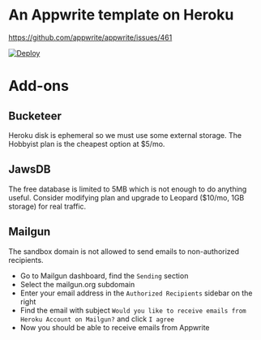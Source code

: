 # An Appwrite template on Heroku

https://github.com/appwrite/appwrite/issues/461

[![Deploy](https://www.herokucdn.com/deploy/button.svg)](https://heroku.com/deploy)


# Add-ons

## Bucketeer

Heroku disk is ephemeral so we must use some external storage. The Hobbyist plan is the cheapest option at $5/mo.

## JawsDB

The free database is limited to 5MB which is not enough to do anything useful.
Consider modifying plan and upgrade to Leopard ($10/mo, 1GB storage) for real traffic.

## Mailgun

The sandbox domain is not allowed to send emails to non-authorized recipients.

- Go to Mailgun dashboard, find the `Sending` section
- Select the mailgun.org subdomain
- Enter your email address in the `Authorized Recipients` sidebar on the right
- Find the email with subject `Would you like to receive emails from Heroku Account on Mailgun?` and click `I agree`
- Now you should be able to receive emails from Appwrite
